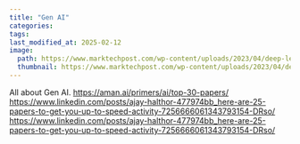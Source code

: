 ```yaml
---
title: "Gen AI"
categories:
tags:
last_modified_at: 2025-02-12
image: 
  path: https://www.marktechpost.com/wp-content/uploads/2023/04/deep-learning-illustration-generative-ai-scaled.jpg
  thumbnail: https://www.marktechpost.com/wp-content/uploads/2023/04/deep-learning-illustration-generative-ai-scaled.jpg
---
```

All about Gen AI.
https://aman.ai/primers/ai/top-30-papers/
https://www.linkedin.com/posts/ajay-halthor-477974bb_here-are-25-papers-to-get-you-up-to-speed-activity-7256666061343793154-DRso/
https://www.linkedin.com/posts/ajay-halthor-477974bb_here-are-25-papers-to-get-you-up-to-speed-activity-7256666061343793154-DRso/
